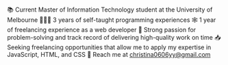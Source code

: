 📚 Current Master of Information Technology student at the University of Melbourne
👩🏻‍💻 3 years of self-taught programming experiences
🕸️ 1 year of freelancing experience as a web developer
👾 Strong passion for problem-solving and track record of delivering high-quality work on time
📥 Seeking freelancing opportunities that allow me to apply my expertise in JavaScript, HTML, and CSS
📧 Reach me at christina0606yy@gmail.com

<!---
Christina11010/Christina11010 is a ✨ special ✨ repository because its `README.md` (this file) appears on your GitHub profile.
You can click the Preview link to take a look at your changes.
--->
